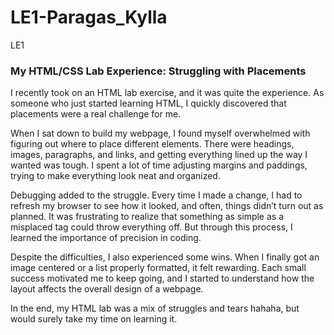 # LE1-Paragas_Kylla
LE1
### My HTML/CSS Lab Experience: Struggling with Placements

I recently took on an HTML lab exercise, and it was quite the experience. As someone who just started learning HTML, I quickly discovered that placements were a real challenge for me.

When I sat down to build my webpage, I found myself overwhelmed with figuring out where to place different elements. There were headings, images, paragraphs, and links, and getting everything lined up the way I wanted was tough. I spent a lot of time adjusting margins and paddings, trying to make everything look neat and organized.

Debugging added to the struggle. Every time I made a change, I had to refresh my browser to see how it looked, and often, things didn’t turn out as planned. It was frustrating to realize that something as simple as a misplaced tag could throw everything off. But through this process, I learned the importance of precision in coding.

Despite the difficulties, I also experienced some wins. When I finally got an image centered or a list properly formatted, it felt rewarding. Each small success motivated me to keep going, and I started to understand how the layout affects the overall design of a webpage.

In the end, my HTML lab was a mix of struggles and tears hahaha, but would surely take my time on learning it. 
